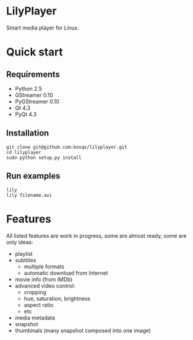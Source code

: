 LilyPlayer
==========

Smart media player for Linux. 


Quick start
===========

Requirements
------------
- Python 2.5
- GStreamer 0.10
- PyGStreamer 0.10
- Qt 4.3
- PyQt 4.3

Installation
------------
    git clone git@github.com:kosqx/lilyplayer.git
    cd lilyplayer
    sudo python setup.py install

Run examples
------------
    lily 
    lily filename.avi


Features
========

All listed features are work in progress, some are almost ready, some are only ideas:

- playlist
- subtitles
  - multiple formats
  - automatic download from Internet
- movie info (from IMDb)
- advanced video control:
  - cropping
  - hue, saturation, brightness
  - aspect ratio
  - etc
- media metadata
- snapshot
- thumbinals (many snapshot composed into one image)


